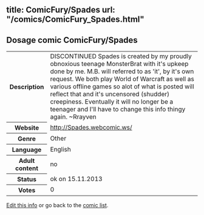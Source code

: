 title: ComicFury/Spades
url: "/comics/ComicFury_Spades.html"
---
Dosage comic ComicFury/Spades
-----------------------------------------

<p id="msg"></p>
<script type="text/javascript">
if (window.location.search === '?edit_info_mail=sent_ok') {
  var elem = document.getElementById("msg");
  elem.innerHTML = 'Edited information sucessfully sent for review, which is usually done daily. Thanks!';
  elem.className = 'ok';
}
</script>
<table class="comicinfo">
<tr>
<th>Description</th><td>DISCONTINUED Spades is created by my proudly obnoxious teenage MonsterBrat with it's upkeep done by me. M.B. will referred to as 'it', by it's own request. We both play World of Warcraft as well as various offline games so alot of what is posted will reflect that and it's uncensored (shudder) creepiness. Eventually it will no longer be a teenager and I'll have to change this info thingy again. ~Rrayven</td>
</tr>
<tr>
<th>Website</th><td><a href="http://Spades.webcomic.ws/">http://Spades.webcomic.ws/</a></td>
</tr>
<tr>
<th>Genre</th><td>Other</td>
</tr>
<tr>
<th>Language</th><td>English</td>
</tr>
<tr>
<th>Adult content</th><td>no</td>
</tr>
<tr>
<th>Status</th><td>ok on 15.11.2013</td>
</tr>
<tr>
<th>Votes</th><td>0</td>
</tr>
</table>

[Edit this info](ComicFury_Spades_edit.html) or go back to the [comic list](../comic-index.html).
